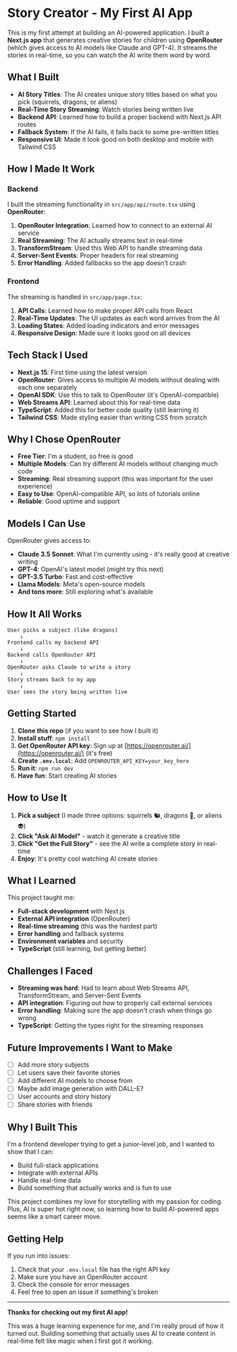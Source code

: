 # Story Creator - My First AI App

This is my first attempt at building an AI-powered application. I built a **Next.js app** that generates creative stories for children using **OpenRouter** (which gives access to AI models like Claude and GPT-4). It streams the stories in real-time, so you can watch the AI write them word by word.

## What I Built

- **AI Story Titles**: The AI creates unique story titles based on what you pick (squirrels, dragons, or aliens)
- **Real-Time Story Streaming**: Watch stories being written live
- **Backend API**: Learned how to build a proper backend with Next.js API routes
- **Fallback System**: If the AI fails, it falls back to some pre-written titles
- **Responsive UI**: Made it look good on both desktop and mobile with Tailwind CSS

## How I Made It Work

### Backend

I built the streaming functionality in `src/app/api/route.tsx` using **OpenRouter**:

1. **OpenRouter Integration**: Learned how to connect to an external AI service
2. **Real Streaming**: The AI actually streams text in real-time
3. **TransformStream**: Used this Web API to handle streaming data
4. **Server-Sent Events**: Proper headers for real streaming
5. **Error Handling**: Added fallbacks so the app doesn't crash

### Frontend

The streaming is handled in `src/app/page.tsx`:

1. **API Calls**: Learned how to make proper API calls from React
2. **Real-Time Updates**: The UI updates as each word arrives from the AI
3. **Loading States**: Added loading indicators and error messages
4. **Responsive Design**: Made sure it looks good on all devices

## Tech Stack I Used

- **Next.js 15**: First time using the latest version
- **OpenRouter**: Gives access to multiple AI models without dealing with each one separately
- **OpenAI SDK**: Use this to talk to OpenRouter (it's OpenAI-compatible)
- **Web Streams API**: Learned about this for real-time data
- **TypeScript**: Added this for better code quality (still learning it)
- **Tailwind CSS**: Made styling easier than writing CSS from scratch

## Why I Chose OpenRouter

- **Free Tier**: I'm a student, so free is good
- **Multiple Models**: Can try different AI models without changing much code
- **Streaming**: Real streaming support (this was important for the user experience)
- **Easy to Use**: OpenAI-compatible API, so lots of tutorials online
- **Reliable**: Good uptime and support

## Models I Can Use

OpenRouter gives access to:

- **Claude 3.5 Sonnet**: What I'm currently using - it's really good at creative writing
- **GPT-4**: OpenAI's latest model (might try this next)
- **GPT-3.5 Turbo**: Fast and cost-effective
- **Llama Models**: Meta's open-source models
- **And tons more**: Still exploring what's available

## How It All Works

```
User picks a subject (like dragons)
    ↓
Frontend calls my backend API
    ↓
Backend calls OpenRouter API
    ↓
OpenRouter asks Claude to write a story
    ↓
Story streams back to my app
    ↓
User sees the story being written live
```

## Getting Started

1. **Clone this repo** (if you want to see how I built it)
2. **Install stuff**: `npm install`
3. **Get OpenRouter API key**: Sign up at [https://openrouter.ai/](https://openrouter.ai/) (it's free)
4. **Create `.env.local`**: Add `OPENROUTER_API_KEY=your_key_here`
5. **Run it**: `npm run dev`
6. **Have fun**: Start creating AI stories

## How to Use It

1. **Pick a subject** (I made three options: squirrels 🐿️, dragons 🐉, or aliens 👽)
2. **Click "Ask AI Model"** - watch it generate a creative title
3. **Click "Get the Full Story"** - see the AI write a complete story in real-time
4. **Enjoy**: It's pretty cool watching AI create stories

## What I Learned

This project taught me:

- **Full-stack development** with Next.js
- **External API integration** (OpenRouter)
- **Real-time streaming** (this was the hardest part)
- **Error handling** and fallback systems
- **Environment variables** and security
- **TypeScript** (still learning, but getting better)

## Challenges I Faced

- **Streaming was hard**: Had to learn about Web Streams API, TransformStream, and Server-Sent Events
- **API integration**: Figuring out how to properly call external services
- **Error handling**: Making sure the app doesn't crash when things go wrong
- **TypeScript**: Getting the types right for the streaming responses

## Future Improvements I Want to Make

- [ ] Add more story subjects
- [ ] Let users save their favorite stories
- [ ] Add different AI models to choose from
- [ ] Maybe add image generation with DALL-E?
- [ ] User accounts and story history
- [ ] Share stories with friends

## Why I Built This

I'm a frontend developer trying to get a junior-level job, and I wanted to show that I can:

- Build full-stack applications
- Integrate with external APIs
- Handle real-time data
- Build something that actually works and is fun to use

This project combines my love for storytelling with my passion for coding. Plus, AI is super hot right now, so learning how to build AI-powered apps seems like a smart career move.

## Getting Help

If you run into issues:

1. Check that your `.env.local` file has the right API key
2. Make sure you have an OpenRouter account
3. Check the console for error messages
4. Feel free to open an issue if something's broken

---

**Thanks for checking out my first AI app!**

This was a huge learning experience for me, and I'm really proud of how it turned out. Building something that actually uses AI to create content in real-time felt like magic when I first got it working.
